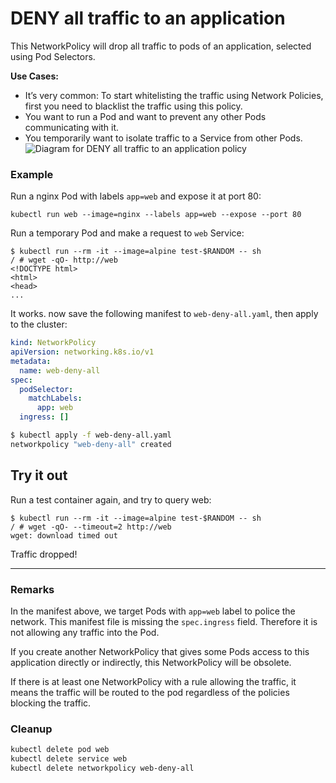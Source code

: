 # DENY all traffic to an application

This NetworkPolicy will drop all traffic to pods of an
application, selected using Pod Selectors.

**Use Cases:**
- It’s very common: To start whitelisting the traffic using
  Network Policies, first you need to blacklist the traffic
  using this policy.
- You want to run a Pod and want to prevent any other Pods
  communicating with it.
- You temporarily want to isolate traffic to a Service from
  other Pods.
![Diagram for DENY all traffic to an application policy](img/1.gif)

### Example

Run a nginx Pod with labels `app=web`  and expose it at port 80:

    kubectl run web --image=nginx --labels app=web --expose --port 80

Run a temporary Pod and make a request to `web` Service:

    $ kubectl run --rm -it --image=alpine test-$RANDOM -- sh
    / # wget -qO- http://web
    <!DOCTYPE html>
    <html>
    <head>
    ...

It works.
now save the following manifest to `web-deny-all.yaml`, then apply to the cluster:

```yaml
kind: NetworkPolicy
apiVersion: networking.k8s.io/v1
metadata:
  name: web-deny-all
spec:
  podSelector:
    matchLabels:
      app: web
  ingress: []
```

```sh
$ kubectl apply -f web-deny-all.yaml
networkpolicy "web-deny-all" created
```

## Try it out

Run a test container again, and try to query web:

    $ kubectl run --rm -it --image=alpine test-$RANDOM -- sh
    / # wget -qO- --timeout=2 http://web
    wget: download timed out

Traffic dropped!

-----

### Remarks

In the manifest above, we target Pods with `app=web` label to police the
network. This manifest file is missing the `spec.ingress` field. Therefore it is
not allowing any traffic into the Pod.

If you create another NetworkPolicy that gives some Pods access to this
application directly or indirectly, this NetworkPolicy will be obsolete.

If there is at least one NetworkPolicy with a rule allowing the traffic, it
means the traffic will be routed to the pod regardless of the policies blocking
the traffic.

### Cleanup

```sh
kubectl delete pod web
kubectl delete service web
kubectl delete networkpolicy web-deny-all
```
